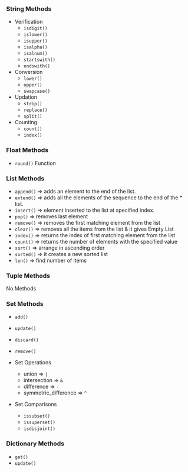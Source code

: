 ### String Methods
* Verification
   - `isdigit()`
   - `islower()`
   - `isupper()`
   - `isalpha()`
   - `isalnum()`
   - `startswith()`
   - `endswith()` 
* Conversion
   - `lower()`
   - `upper()`
   - `swapcase()`
* Updation
   - `strip()`
   - `replace()` 
   - `split()`
* Counting
  - `count()`
  - `index()` 

### Float Methods
* `round()` Function

### List Methods
  * `append()` => adds an element to the end of the list.
  * `extend()` => adds all the elements of the sequence to the end of the   * list.
  * `insert()` => element inserted to the list at specified index.
  * `pop()` => removes last element
  * `remove()` => removes the first matching element from the list
  * `clear()` => removes all the items from the list & it gives Empty List
  * `index()` => returns the index of first matching element from the list
  * `count()` => returns the number of elements with the specified value
  * `sort()` => arrange in ascending order
  * `sorted()` => it creates a new sorted list
  * `len()` => find number of items

### Tuple Methods
No Methods

### Set Methods
* `add()`
* `update()`
* `discard()`
* `remove()`

* Set Operations
   - union  => `|`
   - intersection => `&`
   - difference => `-`
   - symmetric_difference => `^`
* Set Comparisons
   -  `issubset()`
   -  `issuperset()`
   -  `isdisjoint()` 

### Dictionary Methods
* `get()`
* `update()`